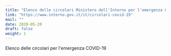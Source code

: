 ```yaml
---
title: "Elenco delle circolari Ministero dell'Interno per l'emergenza COVID-19"
link: "https://www.interno.gov.it/it/circolari-covid-19"
mail: ""
date: 2020-05-20
draft: false
weight: 1
---
```


Elenco delle circolari per l'emergenza COVID-19
